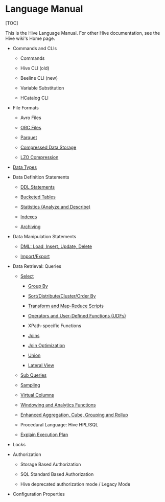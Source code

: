 # Language Manual

[TOC]

This is the Hive Language Manual.  For other Hive documentation, see the Hive wiki's Home page.


- Commands and CLIs

	- Commands

	- Hive CLI (old)

	- Beeline CLI (new)

	- Variable Substitution

	- HCatalog CLI


- File Formats

	- Avro Files

	- [ORC Files](https://github.com/ZGG2016/hive-website/blob/master/User%20Documentation/Hive%20SQL%20Language%20Manual/ORC%20Files.md)

	- [Parquet](https://github.com/ZGG2016/hive-website/blob/master/User%20Documentation/Hive%20SQL%20Language%20Manual/Parquet.md)

	- [Compressed Data Storage](https://github.com/ZGG2016/hive-website/blob/master/User%20Documentation/Hive%20SQL%20Language%20Manual/Compressed%20Data%20Storage.md)

	- [LZO Compression](https://github.com/ZGG2016/hive-website/blob/master/User%20Documentation/Hive%20SQL%20Language%20Manual/LZO%20Compression.md)


- [Data Types]()


- Data Definition Statements

	- [DDL Statements]()

	- [Bucketed Tables](https://github.com/ZGG2016/hive-website/blob/master/User%20Documentation/Hive%20SQL%20Language%20Manual/Bucketed%20Tables.md)

	- [Statistics (Analyze and Describe)]()

	- [Indexes]()

	- [Archiving]()


- Data Manipulation Statements

	- [DML: Load, Insert, Update, Delete](https://github.com/ZGG2016/hive-website/blob/master/User%20Documentation/Hive%20SQL%20Language%20Manual/DML%EF%BC%9ALoad-Insert-Update-Delete.md)

	- [Import/Export](https://github.com/ZGG2016/hive-website/blob/master/User%20Documentation/Hive%20SQL%20Language%20Manual/Import-Export.md)


- Data Retrieval: Queries

	- [Select](https://github.com/ZGG2016/hive-website/blob/master/User%20Documentation/Hive%20SQL%20Language%20Manual/Select.md)

		- [Group By](https://github.com/ZGG2016/hive-website/blob/master/User%20Documentation/Hive%20SQL%20Language%20Manual/Group%20By.md)

		- [Sort/Distribute/Cluster/Order By](https://github.com/ZGG2016/hive-website/blob/master/User%20Documentation/Hive%20SQL%20Language%20Manual/Sort%20Distribute%20Cluster%20Order%20By.md)

		- [Transform and Map-Reduce Scripts](https://github.com/ZGG2016/hive-website/blob/master/User%20Documentation/Hive%20SQL%20Language%20Manual/Transform%20and%20Map-Reduce%20Scripts.md)

		- [Operators and User-Defined Functions (UDFs)](https://github.com/ZGG2016/hive-website/blob/master/User%20Documentation/Hive%20SQL%20Language%20Manual/Operators%20and%20User-Defined%20Functions%20(UDFs).md)

		- XPath-specific Functions

		- [Joins](https://github.com/ZGG2016/hive-website/blob/master/User%20Documentation/Hive%20SQL%20Language%20Manual/Joins.md)

		- [Join Optimization](https://github.com/ZGG2016/hive-website/blob/master/User%20Documentation/Hive%20SQL%20Language%20Manual/Join%20Optimization.md)

		- [Union](https://github.com/ZGG2016/hive-website/blob/master/User%20Documentation/Hive%20SQL%20Language%20Manual/Union.md)

		- [Lateral View](https://github.com/ZGG2016/hive-website/blob/master/User%20Documentation/Hive%20SQL%20Language%20Manual/Lateral%20View.md)

	- [Sub Queries](https://github.com/ZGG2016/hive-website/blob/master/User%20Documentation/Hive%20SQL%20Language%20Manual/Sub%20Queries.md)

	- [Sampling](https://github.com/ZGG2016/hive-website/blob/master/User%20Documentation/Hive%20SQL%20Language%20Manual/Sampling.md)

	- [Virtual Columns](https://github.com/ZGG2016/hive-website/blob/master/User%20Documentation/Hive%20SQL%20Language%20Manual/Virtual%20Columns.md)

	- [Windowing and Analytics Functions](https://github.com/ZGG2016/hive-website/blob/master/User%20Documentation/Hive%20SQL%20Language%20Manual/Windowing%20and%20Analytics%20Functions.md)

	- [Enhanced Aggregation, Cube, Grouping and Rollup](https://github.com/ZGG2016/hive-website/blob/master/User%20Documentation/Hive%20SQL%20Language%20Manual/Enhanced%20Aggregation%2C%20Cube%2C%20Grouping%20and%20Rollup.md)

	- Procedural Language:  Hive HPL/SQL

	- [Explain Execution Plan](https://github.com/ZGG2016/hive-website/blob/master/User%20Documentation/Hive%20SQL%20Language%20Manual/explain%20plan.md)


- Locks


- Authorization

	- Storage Based Authorization

	- SQL Standard Based Authorization

	- Hive deprecated authorization mode / Legacy Mode


- Configuration Properties